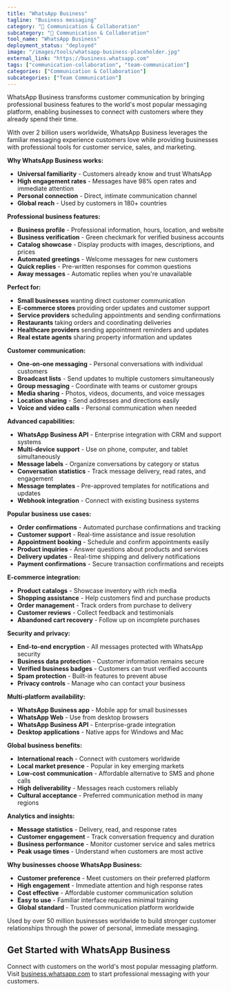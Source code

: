 ```yaml
---
title: "WhatsApp Business"
tagline: "Business messaging"
category: "💬 Communication & Collaboration"
subcategory: "💬 Communication & Collaboration"
tool_name: "WhatsApp Business"
deployment_status: "deployed"
image: "/images/tools/whatsapp-business-placeholder.jpg"
external_link: "https://business.whatsapp.com"
tags: ["communication-collaboration", "team-communication"]
categories: ["Communication & Collaboration"]
subcategories: ["Team Communication"]
---
```

WhatsApp Business transforms customer communication by bringing professional business features to the world's most popular messaging platform, enabling businesses to connect with customers where they already spend their time.

With over 2 billion users worldwide, WhatsApp Business leverages the familiar messaging experience customers love while providing businesses with professional tools for customer service, sales, and marketing.

**Why WhatsApp Business works:**
- **Universal familiarity** - Customers already know and trust WhatsApp
- **High engagement rates** - Messages have 98% open rates and immediate attention
- **Personal connection** - Direct, intimate communication channel
- **Global reach** - Used by customers in 180+ countries

**Professional business features:**
- **Business profile** - Professional information, hours, location, and website
- **Business verification** - Green checkmark for verified business accounts
- **Catalog showcase** - Display products with images, descriptions, and prices
- **Automated greetings** - Welcome messages for new customers
- **Quick replies** - Pre-written responses for common questions
- **Away messages** - Automatic replies when you're unavailable

**Perfect for:**
- **Small businesses** wanting direct customer communication
- **E-commerce stores** providing order updates and customer support
- **Service providers** scheduling appointments and sending confirmations
- **Restaurants** taking orders and coordinating deliveries
- **Healthcare providers** sending appointment reminders and updates
- **Real estate agents** sharing property information and updates

**Customer communication:**
- **One-on-one messaging** - Personal conversations with individual customers
- **Broadcast lists** - Send updates to multiple customers simultaneously
- **Group messaging** - Coordinate with teams or customer groups
- **Media sharing** - Photos, videos, documents, and voice messages
- **Location sharing** - Send addresses and directions easily
- **Voice and video calls** - Personal communication when needed

**Advanced capabilities:**
- **WhatsApp Business API** - Enterprise integration with CRM and support systems
- **Multi-device support** - Use on phone, computer, and tablet simultaneously
- **Message labels** - Organize conversations by category or status
- **Conversation statistics** - Track message delivery, read rates, and engagement
- **Message templates** - Pre-approved templates for notifications and updates
- **Webhook integration** - Connect with existing business systems

**Popular business use cases:**
- **Order confirmations** - Automated purchase confirmations and tracking
- **Customer support** - Real-time assistance and issue resolution
- **Appointment booking** - Schedule and confirm appointments easily
- **Product inquiries** - Answer questions about products and services
- **Delivery updates** - Real-time shipping and delivery notifications
- **Payment confirmations** - Secure transaction confirmations and receipts

**E-commerce integration:**
- **Product catalogs** - Showcase inventory with rich media
- **Shopping assistance** - Help customers find and purchase products
- **Order management** - Track orders from purchase to delivery
- **Customer reviews** - Collect feedback and testimonials
- **Abandoned cart recovery** - Follow up on incomplete purchases

**Security and privacy:**
- **End-to-end encryption** - All messages protected with WhatsApp security
- **Business data protection** - Customer information remains secure
- **Verified business badges** - Customers can trust verified accounts
- **Spam protection** - Built-in features to prevent abuse
- **Privacy controls** - Manage who can contact your business

**Multi-platform availability:**
- **WhatsApp Business app** - Mobile app for small businesses
- **WhatsApp Web** - Use from desktop browsers
- **WhatsApp Business API** - Enterprise-grade integration
- **Desktop applications** - Native apps for Windows and Mac

**Global business benefits:**
- **International reach** - Connect with customers worldwide
- **Local market presence** - Popular in key emerging markets
- **Low-cost communication** - Affordable alternative to SMS and phone calls
- **High deliverability** - Messages reach customers reliably
- **Cultural acceptance** - Preferred communication method in many regions

**Analytics and insights:**
- **Message statistics** - Delivery, read, and response rates
- **Customer engagement** - Track conversation frequency and duration
- **Business performance** - Monitor customer service and sales metrics
- **Peak usage times** - Understand when customers are most active

**Why businesses choose WhatsApp Business:**
- **Customer preference** - Meet customers on their preferred platform
- **High engagement** - Immediate attention and high response rates
- **Cost effective** - Affordable customer communication solution
- **Easy to use** - Familiar interface requires minimal training
- **Global standard** - Trusted communication platform worldwide

Used by over 50 million businesses worldwide to build stronger customer relationships through the power of personal, immediate messaging.

## Get Started with WhatsApp Business

Connect with customers on the world's most popular messaging platform. Visit [business.whatsapp.com](https://business.whatsapp.com) to start professional messaging with your customers.